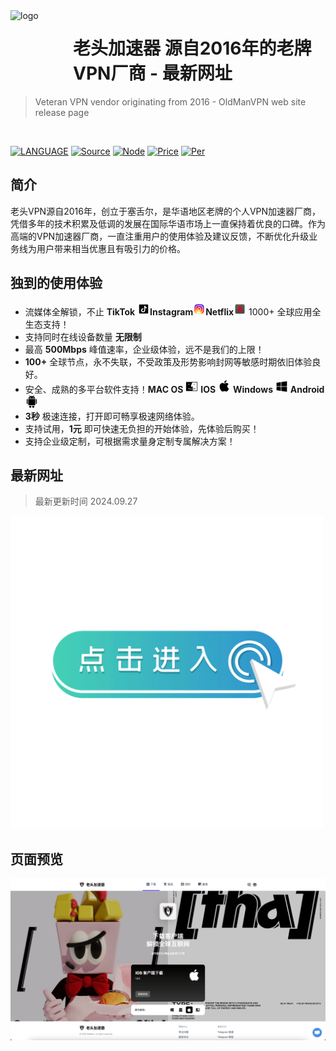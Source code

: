 
<img src="https://cdn.jsdelivr.net/gh/upspede/OldManVPN@main/images/logo.png" alt="logo" width="100" height="100" align="left" />

<h1>老头加速器 源自2016年的老牌VPN厂商 - 最新网址</h1>

> Veteran VPN vendor originating from 2016 - OldManVPN web site release page

<br/>

[![LANGUAGE](https://img.shields.io/badge/language-%E7%AE%80%E4%BD%93%E4%B8%AD%E6%96%87-red.svg)](#)
[![Source](https://img.shields.io/badge/源自-2016年-blue.svg)](#)
[![Node](https://img.shields.io/badge/100+全球节点-专线|IEPL|IPLC-green.svg)](#)
[![Price](https://img.shields.io/badge/最具性价比的VPN-最低1元体验-blue.svg)](#)
[![Per](https://img.shields.io/badge/完善的生态支持-1000+应用支持-blue.svg)](#)

## 简介

老头VPN源自2016年，创立于塞舌尔，是华语地区老牌的个人VPN加速器厂商，凭借多年的技术积累及低调的发展在国际华语市场上一直保持着优良的口碑。作为高端的VPN加速器厂商，一直注重用户的使用体验及建议反馈，不断优化升级业务线为用户带来相当优惠且有吸引力的价格。

## 独到的使用体验

- 流媒体全解锁，不止 **TikTok** <img src="https://raw.githubusercontent.com/upspede/OldManVPN/refs/heads/main/images/TikTok.svg?sanitize=true" width="20px">**Instagram**<img src="https://raw.githubusercontent.com/upspede/OldManVPN/refs/heads/main/images/Instagram.svg?sanitize=true" width="20px">**Netflix**<img src="https://raw.githubusercontent.com/upspede/OldManVPN/refs/heads/main/images/Netflix.svg?sanitize=true" width="20px"> 1000+ 全球应用全生态支持！
- 支持同时在线设备数量 **无限制**
- 最高 **500Mbps** 峰值速率，企业级体验，远不是我们的上限！
- **100+** 全球节点，永不失联，不受政策及形势影响封网等敏感时期依旧体验良好。
- 安全、成熟的多平台软件支持！**MAC OS** <img src="https://raw.githubusercontent.com/upspede/OldManVPN/refs/heads/main/images/macos.svg?sanitize=true" width="20px"> **IOS** <img src="https://raw.githubusercontent.com/upspede/OldManVPN/refs/heads/main/images/ios.svg?sanitize=true" width="20px"> **Windows** <img src="https://raw.githubusercontent.com/upspede/OldManVPN/refs/heads/main/images/Windows.svg?sanitize=true" width="20px"> **Android** <img src="https://raw.githubusercontent.com/upspede/OldManVPN/refs/heads/main/images/android.svg?sanitize=true" width="20px">
- **3秒** 极速连接，打开即可畅享极速网络体验。
- 支持试用，**1元** 即可快速无负担的开始体验，先体验后购买！
- 支持企业级定制，可根据需求量身定制专属解决方案！

## 最新网址

> 最新更新时间 2024.09.27

<a href="https://letusgolang.com/#/login?code=AyrcC9SM" target="_blank"><img src="https://raw.githubusercontent.com/upspede/OldManVPN/refs/heads/main/images/getin.gif?sanitize=true" width="500px"></a>

## 页面预览

<img src="https://raw.githubusercontent.com/upspede/OldManVPN/refs/heads/main/images/WebSh.png?sanitize=true">

